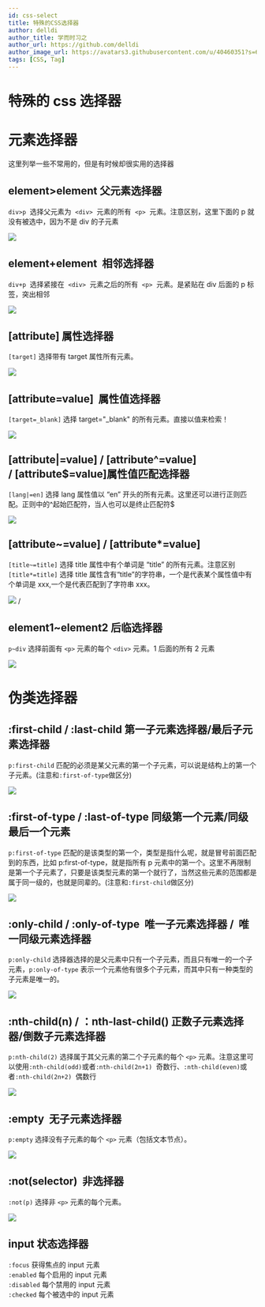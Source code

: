 ```yaml
---
id: css-select
title: 特殊的CSS选择器
author: delldi
author_title: 学而时习之
author_url: https://github.com/delldi
author_image_url: https://avatars3.githubusercontent.com/u/40460351?s=60&u=ba9637be7363625f2322319ab99fe8508e4bce87&v=4
tags: [CSS, Tag]
---
```




<!--truncate-->

# 特殊的 css 选择器

# 元素选择器

这里列举一些不常用的，但是有时候却很实用的选择器

## element>element 父元素选择器

`div>p`  选择父元素为  `<div>`  元素的所有  `<p>`  元素。注意区别，这里下面的 p 就没有被选中，因为不是 div 的子元素

![](https://cdn.nlark.com/yuque/0/2019/jpeg/315567/1574904354986-ba5bcaf2-104a-433f-9478-51f944de927c.jpeg#align=left&display=inline&height=220&originHeight=220&originWidth=640&search=&size=0&status=done&width=640)

## element+element  相邻选择器

`div+p`  选择紧接在  `<div>`  元素之后的所有  `<p>`  元素。是紧贴在 div 后面的 p 标签，突出相邻

![](https://cdn.nlark.com/yuque/0/2019/jpeg/315567/1574904420110-c332137b-6db3-4aa9-8444-f0f90b12e0f5.jpeg#align=left&display=inline&height=404&originHeight=404&originWidth=1066&search=&size=0&status=done&width=1066)

## [attribute] 属性选择器

`[target]` 选择带有 target 属性所有元素。

![](https://cdn.nlark.com/yuque/0/2019/jpeg/315567/1574904533922-44d20ed8-c15b-48d0-88b6-2447a72b8295.jpeg#align=left&display=inline&height=309&originHeight=214&originWidth=640&search=&size=0&status=done&width=925)

## [attribute=value]  属性值选择器

`[target=_blank]` 选择 target="\_blank" 的所有元素。直接以值来检索！

![](https://cdn.nlark.com/yuque/0/2019/jpeg/315567/1574904533930-1951984b-f2f3-44da-8623-b2aed2be11cf.jpeg#align=left&display=inline&height=308&originHeight=231&originWidth=640&search=&size=0&status=done&width=852)

## [attribute|=value] / [attribute^=value] / [attribute$=value]属性值匹配选择器

`[lang|=en]` 选择 lang 属性值以 “en” 开头的所有元素。这里还可以进行正则匹配。正则中的^起始匹配符，当人也可以是终止匹配符\$

![](https://cdn.nlark.com/yuque/0/2019/jpeg/315567/1574904533944-17ab2dd5-5145-422b-b6c8-c43a9b985064.jpeg#align=left&display=inline&height=361&originHeight=226&originWidth=640&search=&size=0&status=done&width=1022)

## [attribute~=value] / [attribute*=value]

`[title~=title]` 选择 title 属性中有个单词是 “title” 的所有元素。注意区别`[title*=title]` 选择 title 属性含有“title”的字符串，一个是代表某个属性值中有个单词是 xxx,一个是代表匹配到了字符串 xxx。

![](https://cdn.nlark.com/yuque/0/2019/jpeg/315567/1574907247050-74c85856-6d2e-49da-9f0f-72f632fa6d42.jpeg#align=left&display=inline&height=312&originHeight=229&originWidth=640&search=&size=0&status=done&width=872) /

## element1~element2 后临选择器

`p~div` 选择前面有 `<p>` 元素的每个 `<div>` 元素。1 后面的所有 2 元素

![](https://cdn.nlark.com/yuque/0/2019/jpeg/315567/1574905319769-d3244dc2-7ceb-4366-9a09-3b4b331ddc68.jpeg#align=left&display=inline&height=354&originHeight=217&originWidth=600&search=&size=0&status=done&width=978)

# 伪类选择器

## :first-child / :last-child 第一子元素选择器/最后子元素选择器

`p:first-child` 匹配的必须是某父元素的第一个子元素，可以说是结构上的第一个子元素。(注意和`:first-of-type`做区分)

![](https://cdn.nlark.com/yuque/0/2019/jpeg/315567/1574905499472-e5b0a2d1-0cd5-4936-8fe2-5d83d098fc47.jpeg#align=left&display=inline&height=552&originHeight=312&originWidth=600&search=&size=0&status=done&width=1061)

## :first-of-type / :last-of-type 同级第一个元素/同级最后一个元素

`p:first-of-type` 匹配的是该类型的第一个，类型是指什么呢，就是冒号前面匹配到的东西，比如 p:first-of-type，就是指所有 p 元素中的第一个。这里不再限制是第一个子元素了，只要是该类型元素的第一个就行了，当然这些元素的范围都是属于同一级的，也就是同辈的。(注意和`:first-child`做区分)

![](https://cdn.nlark.com/yuque/0/2019/jpeg/315567/1574905628580-6f665bea-e033-4802-9c19-eeb452408093.jpeg#align=left&display=inline&height=536&originHeight=305&originWidth=640&search=&size=0&status=done&width=1125)

## :only-child / :only-of-type  唯一子元素选择器 /  唯一同级元素选择器

`p:only-child` 选择器选择的是父元素中只有一个子元素，而且只有唯一的一个子元素，`p:only-of-type` 表示一个元素他有很多个子元素，而其中只有一种类型的子元素是唯一的。

![](https://cdn.nlark.com/yuque/0/2019/jpeg/315567/1574906383865-f0d4c758-3da1-4af6-b5f6-e6c4d7bf220b.jpeg#align=left&display=inline&height=418&originHeight=255&originWidth=640&search=&size=0&status=done&width=1050)

## :nth-child(n) / ：nth-last-child() 正数子元素选择器/倒数子元素选择器

`p:nth-child(2)` 选择属于其父元素的第二个子元素的每个 `<p>` 元素。注意这里可以使用`:nth-child(odd)`或者`:nth-child(2n+1)`  奇数行、`:nth-child(even)`或者`:nth-child(2n+2)`  偶数行

![](https://cdn.nlark.com/yuque/0/2019/jpeg/315567/1574906489132-40d7425c-d109-418c-bae0-e31d9a7f6b5a.jpeg#align=left&display=inline&height=475&originHeight=271&originWidth=600&search=&size=0&status=done&width=1052)

## :empty  无子元素选择器

`p:empty` 选择没有子元素的每个 `<p>` 元素（包括文本节点）。

![](https://cdn.nlark.com/yuque/0/2019/jpeg/315567/1574906662418-d68b593d-532b-4a04-82be-4fd956c9d30b.jpeg#align=left&display=inline&height=427&originHeight=259&originWidth=600&search=&size=0&status=done&width=989)

## :not(selector)  非选择器

`:not(p)` 选择非 `<p>` 元素的每个元素。

![](https://cdn.nlark.com/yuque/0/2019/jpeg/315567/1574906662445-e9f73376-b9a5-4ba3-83f3-b44c433dacae.jpeg#align=left&display=inline&height=377&originHeight=263&originWidth=600&search=&size=0&status=done&width=860)

## input 状态选择器

`:focus` 获得焦点的 input 元素<br />`:enabled` 每个启用的 input 元素<br />`:disabled` 每个禁用的 input 元素<br />`:checked` 每个被选中的 input 元素

